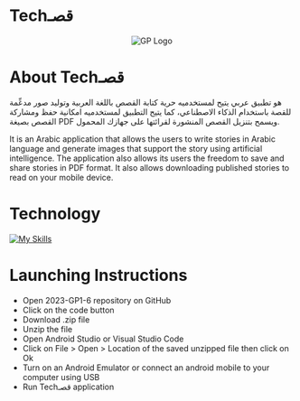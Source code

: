 # Techقصـ
<p align="center">
  <img src="https://github.com/Lujain-M02/2023-GP1-6/assets/119123675/63f37a60-83ab-494f-9d53-6b96969e4317" alt="GP Logo">
</p>


# About Techقصـ
هو تطبيق عربي يتيح لمستخدميه حرية كتابة القصص باللغة العربية وتوليد صور مدعِّمة للقصة باستخدام الذكاء الاصطناعي، كما يتيح التطبيق لمستخدميه امكانية حفظ ومشاركة القصص بصيغة PDF  ويسمح بتنزيل القصص المنشورة لقرائتها على جهازك المحمول.

It is an Arabic application that allows the users to write stories in Arabic language and generate images that support the story using artificial intelligence. The application also allows its users the freedom to save and share stories in PDF format. It also allows downloading published stories to read on your mobile device.


# Technology
[![My Skills](https://skillicons.dev/icons?i=dart,flutter,gcp)](https://skillicons.dev)

# Launching Instructions
- Open 2023-GP1-6 repository on GitHub
- Click on the code button
- Download .zip file
- Unzip the file
- Open Android Studio or Visual Studio Code
- Click on File > Open > Location of the saved unzipped file then click on Ok
- Turn on an Android Emulator or connect an android mobile to your computer using USB
- Run Techقصـ application

